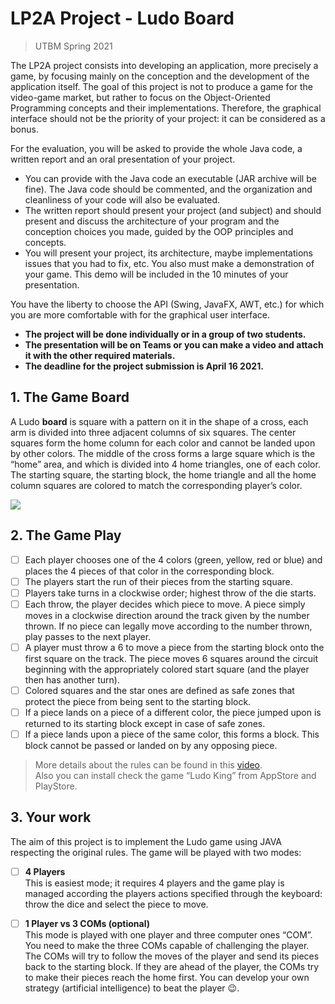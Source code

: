 # LP2A Project - Ludo Board
> UTBM Spring 2021

The LP2A project consists into developing an application, more precisely a game, by focusing mainly on the conception and the development of the application itself. The goal of this project is not to produce a game for the video-game market, but rather to focus on the Object-Oriented Programming concepts and their implementations. Therefore, the graphical interface should not be the priority of your project: it can be considered as a bonus.  

For the evaluation, you will be asked to provide the whole Java code, a written report and an oral presentation of your project.  

- You can provide with the Java code an executable (JAR archive will be fine). The Java code should be commented, and the organization and cleanliness of your code will also be evaluated.  
- The written report should present your project (and subject) and should present and discuss the architecture of your program and the conception choices you made, guided by the OOP principles and concepts.  
- You will present your project, its architecture, maybe implementations issues that you had to fix, etc. You also must make a demonstration of your game. This demo will be included in the 10 minutes of your presentation.  

You have the liberty to choose the API (Swing, JavaFX, AWT, etc.) for which you are more comfortable with for the graphical user interface.  

- **The project will be done individually or in a group of two students.**  
- **The presentation will be on Teams or you can make a video and attach it with the other required materials.**  
- **The deadline for the project submission is April 16 2021.**  

## 1. The Game Board
A Ludo **board** is square with a pattern on it in the shape of a cross, each arm is divided into three adjacent columns of six squares. The center squares form the home column for each color and cannot be landed upon by other colors. The middle of the cross forms a large square which is the “home” area, and which is divided into 4 home triangles, one of each color. The starting square, the starting block, the home triangle and all the home column squares are colored to match the corresponding player’s color.  

![](https://i.imgur.com/mcsdKMZ.png)

## 2. The Game Play

- [ ] Each player chooses one of the 4 colors (green, yellow, red or blue) and places the 4 pieces of that color in the corresponding block.  
- [ ] The players start the run of their pieces from the starting square.  
- [ ] Players take turns in a clockwise order; highest throw of the die starts.  
- [ ] Each throw, the player decides which piece to move. A piece simply moves in a clockwise direction around the track given by the number thrown. If no piece can legally move according to the number thrown, play passes to the next player.  
- [ ] A player must throw a 6 to move a piece from the starting block onto the first square on the track. The piece moves 6 squares around the circuit beginning with the appropriately colored start square (and the player then has another turn).  
- [ ] Colored squares and the star ones are defined as safe zones that protect the piece from being sent to the starting block.  
- [ ] If a piece lands on a piece of a different color, the piece jumped upon is returned to its starting block except in case of safe zones.  
- [ ] If a piece lands upon a piece of the same color, this forms a block. This block cannot be passed or landed on by any opposing piece.  

> More details about the rules can be found in this [video](https://www.youtube.com/watch?v=lns9TeKVebY&ab_channel=Mr.Animate).  
> Also you can install check the game “Ludo King” from AppStore and PlayStore.  

## 3. Your work
The aim of this project is to implement the Ludo game using JAVA respecting the original rules. The game will be played with two modes:
- [ ] **4 Players**  
    This is easiest mode; it requires 4 players and the game play is managed according the players actions specified through the keyboard: throw the dice and select the piece to move.  
    
- [ ] **1 Player vs 3 COMs (optional)**  
    This mode is played with one player and three computer ones “COM”. You need to make the three COMs capable of challenging the player. The COMs will try to follow the moves of the player and send its pieces back to the starting block. If they are ahead of the player, the COMs try to make their pieces reach the home first. You can develop your own strategy (artificial intelligence) to beat the player 😉.
